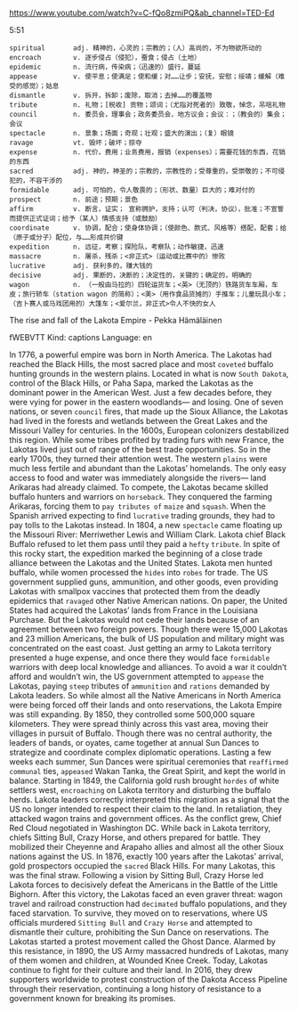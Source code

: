 https://www.youtube.com/watch?v=C-fQo8zmiPQ&ab_channel=TED-Ed 

5:51

```
spiritual       adj. 精神的，心灵的；宗教的；（人）高尚的，不为物欲所动的
encroach        v. 逐步侵占（侵犯），蚕食；侵占（土地）
epidemic        n. 流行病，传染病；（迅速的）盛行，蔓延
appease         v. 使平息；使满足；使和缓；对……让步；安抚，安慰；绥靖；缓解（难受的感觉）；姑息
dismantle       v. 拆开，拆卸；废除，取消；去掉……的覆盖物
tribute         n. 礼物；[税收] 贡物；颂词；（尤指对死者的）致敬，悼念，吊唁礼物
council         n. 委员会，理事会；政务委员会，地方议会；会议：；（教会的）集会；会议
spectacle       n. 景象；场面；奇观；壮观；盛大的演出；（复）眼镜
ravage          vt. 毁坏；破坏；掠夺
expense         n. 代价，费用；业务费用，报销（expenses）；需要花钱的东西，花销的东西
sacred          adj. 神的，神圣的；宗教的，宗教性的；受尊重的，受崇敬的；不可侵犯的，不容干涉的
formidable      adj. 可怕的，令人敬畏的；（形状、数量）巨大的；难对付的  
prospect        n. 前途；预期；景色  
affirm          v. 断言，证实； 宣称拥护，支持；认可（判决，协议），批准；不宣誓而提供正式证词；给予（某人）情感支持（或鼓励）
coordinate      v. 协调，配合；使身体协调；（使颜色、款式、风格等）搭配，配套；给 （原子或分子）配位，与……形成共价键
expedition      n. 远征，考察；探险队，考察队；动作敏捷，迅速
massacre        n. 屠杀，残杀；<非正式>（运动或比赛中的）惨败
lucrative       adj. 获利多的，赚大钱的
decisive        adj. 果断的，决断的；决定性的，关键的；确定的，明确的
wagon           n. （一般由马拉的）四轮运货车；<英>（无顶的）铁路货车车厢，车皮；旅行轿车（station wagon 的简称）；<美>（用作食品货摊的）手推车；儿童玩具小车；（吉卜赛人或马戏团用的）大篷车；<爱尔兰，非正式>令人不快的女人
```

The rise and fall of the Lakota Empire - Pekka Hämäläinen 

fWEBVTT Kind: captions Language: en 

In 1776, a powerful empire was born in North America. The Lakotas had reached the Black Hills, the most sacred place and most `coveted` buffalo hunting grounds in the western plains. Located in what is now `South Dakota`, control of the Black Hills, or Paha Sapa, marked the Lakotas as the dominant power in the American West. Just a few decades before, they were vying for power in the eastern woodlands— and losing. One of seven nations, or seven `council` fires, that made up the Sioux Alliance, the Lakotas had lived in the forests and wetlands between the Great Lakes and the Missouri Valley for centuries. In the 1600s, European colonizers destabilized this region. While some tribes profited by trading furs with new France, the Lakotas lived just out of range of the best trade opportunities. So in the early 1700s, they turned their attention west. The western `plains` were much less fertile and abundant than the Lakotas’ homelands. The only easy access to food and water was immediately alongside the rivers— land Arikaras had already claimed. To compete, the Lakotas became skilled buffalo hunters and warriors on `horseback`. They conquered the farming Arikaras, forcing them to `pay tributes of` `maize` and `squash`. When the Spanish arrived expecting to find `lucrative` trading grounds, they had to pay tolls to the Lakotas instead. In 1804, a new `spectacle` came floating up the Missouri River: Merriwether Lewis and William Clark. Lakota chief Black Buffalo refused to let them pass until they paid a `hefty` `tribute`. In spite of this rocky start, the expedition marked the beginning of a close trade alliance between the Lakotas and the United States. Lakota men hunted buffalo, while women processed the `hides` into `robes` for trade. The US government supplied guns, ammunition, and other goods, even providing Lakotas with smallpox vaccines that protected them from the deadly epidemics that `ravaged` other Native American nations. On paper, the United States had acquired the Lakotas’ lands from France in the Louisiana Purchase. But the Lakotas would not cede their lands because of an agreement between two foreign powers. Though there were 15,000 Lakotas and 23 million Americans, the bulk of US population and military might was concentrated on the east coast. Just getting an army to Lakota territory presented a huge expense, and once there they would face `formidable` warriors with deep local knowledge and alliances. To avoid a war it couldn’t afford and wouldn’t win, the US government attempted to `appease` the Lakotas, paying `steep` tributes of `ammunition` and `rations` demanded by Lakota leaders. So while almost all the Native Americans in North America were being forced off their lands and onto reservations, the Lakota Empire was still expanding. By 1850, they controlled some 500,000 square kilometers. They were spread thinly across this vast area, moving their villages in pursuit of Buffalo. Though there was no central authority, the leaders of bands, or oyates, came together at annual Sun Dances to strategize and coordinate complex diplomatic operations. Lasting a few weeks each summer, Sun Dances were spiritual ceremonies that `reaffirmed` `communal` ties, `appeased` Wakan Tanka, the Great Spirit, and kept the world in balance. Starting in 1849, the California gold rush brought `hordes` of white settlers west, `encroaching` on Lakota territory and disturbing the buffalo herds. Lakota leaders correctly interpreted this migration as a signal that the US no longer intended to respect their claim to the land. In retaliation, they attacked wagon trains and government offices. As the conflict grew, Chief Red Cloud negotiated in Washington DC. While back in Lakota territory, chiefs Sitting Bull, Crazy Horse, and others prepared for battle. They mobilized their Cheyenne and Arapaho allies and almost all the other Sioux nations against the US. In 1876, exactly 100 years after the Lakotas’ arrival, gold prospectors occupied the `sacred` Black Hills. For many Lakotas, this was the final straw. Following a vision by Sitting Bull, Crazy Horse led Lakota forces to decisively defeat the Americans in the Battle of the Little Bighorn. After this victory, the Lakotas faced an even graver threat: wagon travel and railroad construction had `decimated` buffalo populations, and they faced starvation. To survive, they moved on to reservations, where US officials murdered `Sitting Bull` and `Crazy Horse` and attempted to dismantle their culture, prohibiting the Sun Dance on reservations. The Lakotas started a protest movement called the Ghost Dance. Alarmed by this resistance, in 1890, the US Army massacred hundreds of Lakotas, many of them women and children, at Wounded Knee Creek. Today, Lakotas continue to fight for their culture and their land. In 2016, they drew supporters worldwide to protest construction of the Dakota Access Pipeline through their reservation, continuing a long history of resistance to a government known for breaking its promises. 
